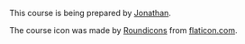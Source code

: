 This course is being prepared by [Jonathan](https://github.com/jqueiroz).

The course icon was made by [Roundicons](https://www.flaticon.com/authors/roundicons) from [flaticon.com](https://flaticon.com).

